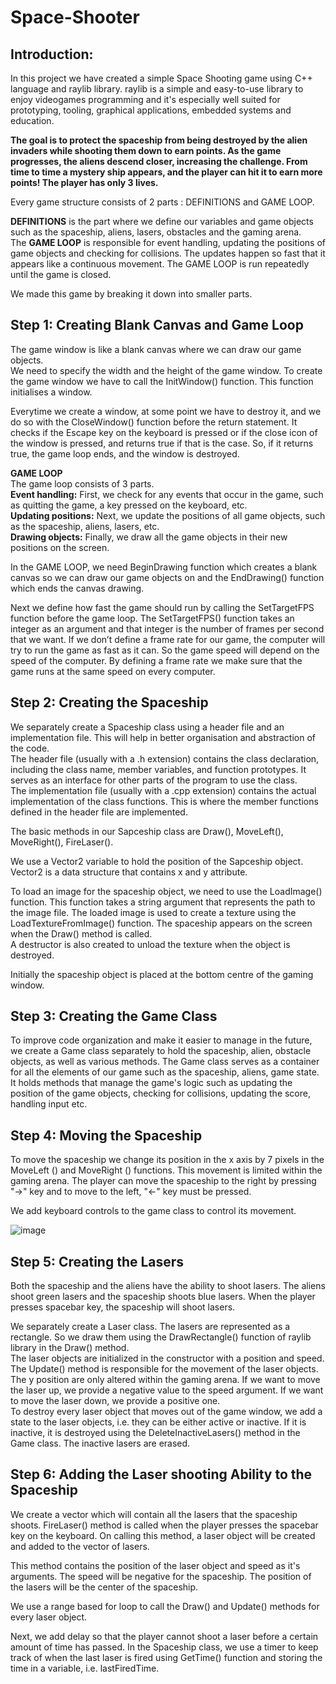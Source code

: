 # Space-Shooter

## **Introduction:**

In this project we have created a simple Space Shooting game using C++ language and raylib library. raylib is a simple and easy-to-use library to enjoy videogames programming and it's especially well suited for prototyping, tooling, graphical applications, embedded systems and education.

**The goal is to protect the spaceship from being destroyed by the alien invaders while shooting them down to earn points. As the game progresses, the aliens descend closer, increasing the challenge. From time to time a mystery ship appears, and the player can hit it to earn more points! The player has only 3 lives.**

Every game structure consists of 2 parts : DEFINITIONS and GAME LOOP.

**DEFINITIONS** is the part where we define our variables and game objects such as the spaceship, aliens, lasers, obstacles and the gaming arena. 
<br>The **GAME LOOP** is responsible for event handling, updating the positions of game objects and checking for collisions. The updates happen so fast that it appears like a continuous movement. The GAME LOOP is run repeatedly until the game is closed. 

We made this game by breaking it down into smaller parts.

## **Step 1: Creating Blank Canvas and Game Loop**

The game window is like a blank canvas where we can draw our game objects.
<br>We need to specify the width and the height of the game window. To create the game window we have to call the InitWindow() function. This function initialises a window.

Everytime we create a window, at some point we have to destroy it, and we do so with the CloseWindow() function before the return statement. It checks if the Escape key on the keyboard is pressed or if the close icon of the window is pressed, and returns true if that is the case. So, if it returns true, the game loop ends, and the window is destroyed.

**GAME LOOP**
<br>The game loop consists of 3 parts. 
<br>**Event handling:** First, we check for any events that occur in the game, such as
quitting the game, a key pressed on the keyboard, etc. 
<br>**Updating positions:** Next, we update the positions of all game objects, such as the spaceship, aliens, lasers, etc. 
<br>**Drawing objects:** Finally, we draw all the game objects in their new positions on the screen. 

In the GAME LOOP, we need BeginDrawing function which creates a blank canvas so we can draw our game objects on and the EndDrawing() function which ends the canvas drawing.

Next we define how fast the game should run by calling the SetTargetFPS function before the game loop. The SetTargetFPS() function takes an integer as an argument and that integer is the number of frames per second that we want. If we don’t define a frame rate for our game, the computer will try to run the game as fast as it can. So the game speed will depend on the speed of the computer. By defining a frame rate we make sure that the game runs at the same speed on every computer.


## **Step 2: Creating the Spaceship**

We separately create a Spaceship class using a header file and an implementation file. This will help in better organisation and abstraction of the code.
<br>The header file (usually with a .h extension) contains the class declaration, including the class name, member variables, and function prototypes. It serves as an interface for other parts of the program to use the class.
<br>The implementation file (usually with a .cpp extension) contains the actual implementation of the class functions. This is where the member functions defined in the header file are implemented. 

The basic methods in our Sapceship class are Draw(), MoveLeft(), MoveRight(), FireLaser().

We use a Vector2 variable to hold the position of the Sapceship object. Vector2 is a data structure that contains x and y attribute.

To load an image for the spaceship object, we need to use the LoadImage() function. This function takes a string argument that represents the path to the image file. The loaded image is used to create a texture using the LoadTextureFromImage() function.
The spaceship appears on the screen when the Draw() method is called.
<br>A destructor is also created to unload the texture when the object is destroyed.

Initially the spaceship object is placed at the bottom centre of the gaming window.


## **Step 3: Creating the Game Class**

To improve code organization and make it easier to manage in the future, we create a Game class separately to hold the spaceship, alien, obstacle objects, as well as various methods. The Game class serves as a container for all the elements of our game such as the spaceship, aliens, game state. It holds methods that manage the game's logic such as updating the position of the game objects, checking for collisions, updating the score, handling input etc. 


## **Step 4: Moving the Spaceship**

To move the spaceship we change its position in the x axis by 7 pixels in the MoveLeft () and MoveRight () functions. This movement is limited within the gaming arena. The player can move the spaceship to the right by pressing "->" key and to move to the left, "<-" key must be pressed.

We add keyboard controls to the game class to control its movement.

![image](https://github.com/user-attachments/assets/30eb1d73-652f-4625-b103-b61292a6b328)


## **Step 5: Creating the Lasers**

Both the spaceship and the aliens have the ability to shoot lasers. The aliens shoot green lasers and the spaceship shoots blue lasers. When the player presses spacebar key, the spaceship will shoot lasers.

We separately create a Laser class. The lasers are represented as a rectangle. So we draw them using the DrawRectangle() function of raylib library in the Draw() method.
<br>The laser objects are initialized in the constructor with a position and speed.
The Update() method is responsible for the movement of the laser objects. The y position are only altered within the gaming arena.
If we want to move the laser up, we provide a negative value to the speed argument. If we want to move the laser down, we provide a positive one. 
<br>To destroy every laser object that moves out of the game window, we add a state to the laser objects, i.e. they can be either active or inactive. If it is inactive, it is destroyed using the DeleteInactiveLasers() method in the Game class. The inactive lasers are erased.


## **Step 6: Adding the Laser shooting Ability to the Spaceship**

We create a vector which will contain all the lasers that the spaceship shoots. FireLaser() method is called when the player presses the spacebar key on the keyboard. On calling this method, a laser object will be created and added to the vector of lasers. 

This method contains the position of the laser object and speed as it's arguments. The speed will be negative for the spaceship. The position of the lasers will be the center of the spaceship. 

We use a range based for loop to call the Draw() and Update() methods for every laser object.

Next, we add delay so that the player cannot shoot a laser before a certain amount of time has passed. In the Spaceship class, we use a timer to keep track of when the last laser is fired using GetTime() function and storing the time in a variable, i.e. lastFiredTime.
















